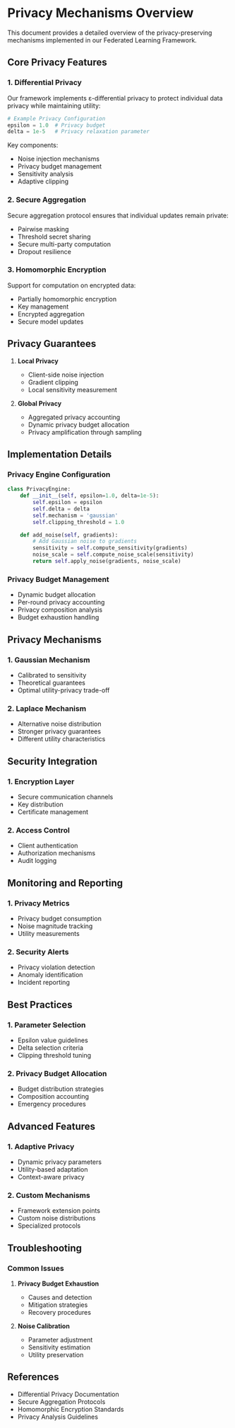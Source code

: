 # Privacy Mechanisms Overview

This document provides a detailed overview of the privacy-preserving mechanisms implemented in our Federated Learning Framework.

## Core Privacy Features

### 1. Differential Privacy

Our framework implements ε-differential privacy to protect individual data privacy while maintaining utility:

```python
# Example Privacy Configuration
epsilon = 1.0  # Privacy budget
delta = 1e-5   # Privacy relaxation parameter
```

Key components:
- Noise injection mechanisms
- Privacy budget management
- Sensitivity analysis
- Adaptive clipping

### 2. Secure Aggregation

Secure aggregation protocol ensures that individual updates remain private:

- Pairwise masking
- Threshold secret sharing
- Secure multi-party computation
- Dropout resilience

### 3. Homomorphic Encryption

Support for computation on encrypted data:

- Partially homomorphic encryption
- Key management
- Encrypted aggregation
- Secure model updates

## Privacy Guarantees

1. **Local Privacy**
   - Client-side noise injection
   - Gradient clipping
   - Local sensitivity measurement

2. **Global Privacy**
   - Aggregated privacy accounting
   - Dynamic privacy budget allocation
   - Privacy amplification through sampling

## Implementation Details

### Privacy Engine Configuration

```python
class PrivacyEngine:
    def __init__(self, epsilon=1.0, delta=1e-5):
        self.epsilon = epsilon
        self.delta = delta
        self.mechanism = 'gaussian'
        self.clipping_threshold = 1.0

    def add_noise(self, gradients):
        # Add Gaussian noise to gradients
        sensitivity = self.compute_sensitivity(gradients)
        noise_scale = self.compute_noise_scale(sensitivity)
        return self.apply_noise(gradients, noise_scale)
```

### Privacy Budget Management

- Dynamic budget allocation
- Per-round privacy accounting
- Privacy composition analysis
- Budget exhaustion handling

## Privacy Mechanisms

### 1. Gaussian Mechanism

- Calibrated to sensitivity
- Theoretical guarantees
- Optimal utility-privacy trade-off

### 2. Laplace Mechanism

- Alternative noise distribution
- Stronger privacy guarantees
- Different utility characteristics

## Security Integration

### 1. Encryption Layer

- Secure communication channels
- Key distribution
- Certificate management

### 2. Access Control

- Client authentication
- Authorization mechanisms
- Audit logging

## Monitoring and Reporting

### 1. Privacy Metrics

- Privacy budget consumption
- Noise magnitude tracking
- Utility measurements

### 2. Security Alerts

- Privacy violation detection
- Anomaly identification
- Incident reporting

## Best Practices

### 1. Parameter Selection

- Epsilon value guidelines
- Delta selection criteria
- Clipping threshold tuning

### 2. Privacy Budget Allocation

- Budget distribution strategies
- Composition accounting
- Emergency procedures

## Advanced Features

### 1. Adaptive Privacy

- Dynamic privacy parameters
- Utility-based adaptation
- Context-aware privacy

### 2. Custom Mechanisms

- Framework extension points
- Custom noise distributions
- Specialized protocols

## Troubleshooting

### Common Issues

1. **Privacy Budget Exhaustion**
   - Causes and detection
   - Mitigation strategies
   - Recovery procedures

2. **Noise Calibration**
   - Parameter adjustment
   - Sensitivity estimation
   - Utility preservation

## References

- Differential Privacy Documentation
- Secure Aggregation Protocols
- Homomorphic Encryption Standards
- Privacy Analysis Guidelines